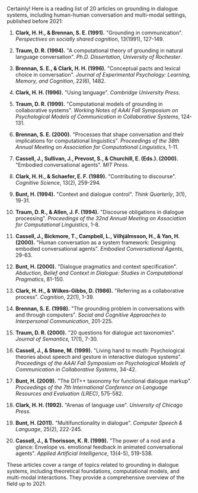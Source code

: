 Certainly! Here is a reading list of 20 articles on grounding in dialogue systems, including human-human conversation and multi-modal settings, published before 2021:

1. **Clark, H. H., & Brennan, S. E. (1991).** "Grounding in communication". *Perspectives on socially shared cognition*, 13(1991), 127-149.

2. **Traum, D. R. (1994).** "A computational theory of grounding in natural language conversation". *Ph.D. Dissertation, University of Rochester*.

3. **Brennan, S. E., & Clark, H. H. (1996).** "Conceptual pacts and lexical choice in conversation". *Journal of Experimental Psychology: Learning, Memory, and Cognition*, 22(6), 1482.

4. **Clark, H. H. (1996).** "Using language". *Cambridge University Press*.

5. **Traum, D. R. (1999).** "Computational models of grounding in collaborative systems". *Working Notes of AAAI Fall Symposium on Psychological Models of Communication in Collaborative Systems*, 124-131.

6. **Brennan, S. E. (2000).** "Processes that shape conversation and their implications for computational linguistics". *Proceedings of the 38th Annual Meeting on Association for Computational Linguistics*, 1-11.

7. **Cassell, J., Sullivan, J., Prevost, S., & Churchill, E. (Eds.). (2000).** "Embodied conversational agents". *MIT Press*.

8. **Clark, H. H., & Schaefer, E. F. (1989).** "Contributing to discourse". *Cognitive Science*, 13(2), 259-294.

9. **Bunt, H. (1994).** "Context and dialogue control". *Think Quarterly*, 3(1), 19-31.

10. **Traum, D. R., & Allen, J. F. (1994).** "Discourse obligations in dialogue processing". *Proceedings of the 32nd Annual Meeting on Association for Computational Linguistics*, 1-8.

11. **Cassell, J., Bickmore, T., Campbell, L., Vilhjálmsson, H., & Yan, H. (2000).** "Human conversation as a system framework: Designing embodied conversational agents". *Embodied Conversational Agents*, 29-63.

12. **Bunt, H. (2000).** "Dialogue pragmatics and context specification". *Abduction, Belief and Context in Dialogue: Studies in Computational Pragmatics*, 81-150.

13. **Clark, H. H., & Wilkes-Gibbs, D. (1986).** "Referring as a collaborative process". *Cognition*, 22(1), 1-39.

14. **Brennan, S. E. (1998).** "The grounding problem in conversations with and through computers". *Social and Cognitive Approaches to Interpersonal Communication*, 201-225.

15. **Traum, D. R. (2000).** "20 questions for dialogue act taxonomies". *Journal of Semantics*, 17(1), 7-30.

16. **Cassell, J., & Stone, M. (1999).** "Living hand to mouth: Psychological theories about speech and gesture in interactive dialogue systems". *Proceedings of the AAAI Fall Symposium on Psychological Models of Communication in Collaborative Systems*, 34-42.

17. **Bunt, H. (2009).** "The DIT++ taxonomy for functional dialogue markup". *Proceedings of the 7th International Conference on Language Resources and Evaluation (LREC)*, 575-582.

18. **Clark, H. H. (1992).** "Arenas of language use". *University of Chicago Press*.

19. **Bunt, H. (2011).** "Multifunctionality in dialogue". *Computer Speech & Language*, 25(2), 222-245.

20. **Cassell, J., & Thorisson, K. R. (1999).** "The power of a nod and a glance: Envelope vs. emotional feedback in animated conversational agents". *Applied Artificial Intelligence*, 13(4-5), 519-538.

These articles cover a range of topics related to grounding in dialogue systems, including theoretical foundations, computational models, and multi-modal interactions. They provide a comprehensive overview of the field up to 2021.
